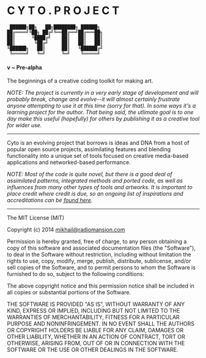# C Y T O . P R O J E C T

     ██████╗██╗   ██╗████████╗ ██████╗ 
    ██╔════╝╚██╗ ██╔╝╚══██╔══╝██╔═══██╗
    ██║      ╚████╔╝    ██║   ██║   ██║
    ██║       ╚██╔╝     ██║   ██║   ██║
    ╚██████╗   ██║      ██║   ╚██████╔╝
     ╚═════╝   ╚═╝      ╚═╝    ╚═════╝ 


#### v ~ Pre-alpha

The beginnings of a creative coding toolkit for making art.

*NOTE: The project is currently in a very early stage of development and will probably break, change and evolve--it will almost certainly frustrate anyone attempting to use it at this time (sorry for that). In some ways it's a learning project for the author. That being said, the utlimate goal is to one day make this useful (hopefully) for others by publishing it as a creative tool for wider use.*

---

Cyto is an evolving project that borrows is ideas and DNA from a host of popular open source projects, assimilating features and blending functionality into a unique set of tools focused on creative media-based applications and networked-based performance. 

*NOTE: Most of the code is quite novel, but there is a good deal of assimilated patterns, integrated methods and ported code, as well as influences from many other types of tools and artworks. It is important to place credit where credit is due, so an ongoing list of inspirations and accreditations can be [found here](CREDITS.md).*


---
The MIT License (MIT)

Copyright (c) 2014 mikhail@radiomansion.com

Permission is hereby granted, free of charge, to any person obtaining a copy
of this software and associated documentation files (the "Software"), to deal
in the Software without restriction, including without limitation the rights
to use, copy, modify, merge, publish, distribute, sublicense, and/or sell
copies of the Software, and to permit persons to whom the Software is
furnished to do so, subject to the following conditions:

The above copyright notice and this permission notice shall be included in
all copies or substantial portions of the Software.

THE SOFTWARE IS PROVIDED "AS IS", WITHOUT WARRANTY OF ANY KIND, EXPRESS OR
IMPLIED, INCLUDING BUT NOT LIMITED TO THE WARRANTIES OF MERCHANTABILITY,
FITNESS FOR A PARTICULAR PURPOSE AND NONINFRINGEMENT. IN NO EVENT SHALL THE
AUTHORS OR COPYRIGHT HOLDERS BE LIABLE FOR ANY CLAIM, DAMAGES OR OTHER
LIABILITY, WHETHER IN AN ACTION OF CONTRACT, TORT OR OTHERWISE, ARISING FROM,
OUT OF OR IN CONNECTION WITH THE SOFTWARE OR THE USE OR OTHER DEALINGS IN
THE SOFTWARE.

